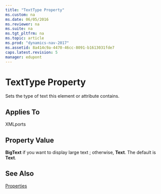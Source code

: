 ```yaml
---
title: "TextType Property"
ms.custom: na
ms.date: 06/05/2016
ms.reviewer: na
ms.suite: na
ms.tgt_pltfrm: na
ms.topic: article
ms.prod: "dynamics-nav-2017"
ms.assetid: 8a414c9a-4470-46cc-8091-b1613031fde7
caps.latest.revision: 5
manager: edupont
---
```

# TextType Property
Sets the type of text this element or attribute contains.  
  
## Applies To  
 XMLports  
  
## Property Value  
 **BigText** if you want to display large text ; otherwise, **Text**. The default is **Text**.  
  
## See Also  
 [Properties](Properties.md)